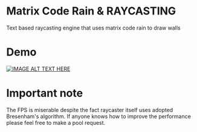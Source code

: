 # Matrix Code Rain & RAYCASTING
Text based raycasting engine that uses matrix code rain to draw walls

# Demo
[![IMAGE ALT TEXT HERE](https://img.youtube.com/vi/1zb6sVkPQDo/0.jpg)](https://youtu.be/1zb6sVkPQDo)

# Important note
The FPS is miserable despite the fact raycaster itself uses adopted Bresenham's algorithm.
If anyone knows how to improve the performance please feel free to make a pool request.
